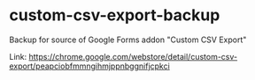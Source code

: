 # custom-csv-export-backup
Backup for source of Google Forms addon "Custom CSV Export"

Link: https://chrome.google.com/webstore/detail/custom-csv-export/peapciobfmmngihmjppnbggnifjcpkci
